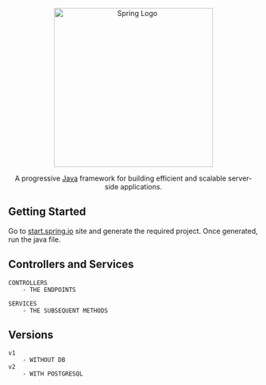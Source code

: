 <p align="center">
  <a href="https://spring.io" target="blank"><img src="https://spring.io/images/spring-logo-9146a4d3298760c2e7e49595184e1975.svg" width="320" alt="Spring Logo" /></a>
</p>

<p align="center">A progressive <a href="https://www.oracle.com/in/java/" target="_blank">Java</a> framework for building efficient and scalable server-side applications.</p>

## Getting Started

Go to <a href="https://www.start.spring.io/" >start.spring.io</a> site and generate the required project.
Once generated, run the java file.

## Controllers and Services

```
CONTROLLERS
    - THE ENDPOINTS

SERVICES
    - THE SUBSEQUENT METHODS
```

## Versions

```
v1
    - WITHOUT DB
v2
    - WITH POSTGRESQL
```
